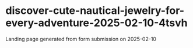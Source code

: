 # discover-cute-nautical-jewelry-for-every-adventure-2025-02-10-4tsvh
Landing page generated from form submission on 2025-02-10
